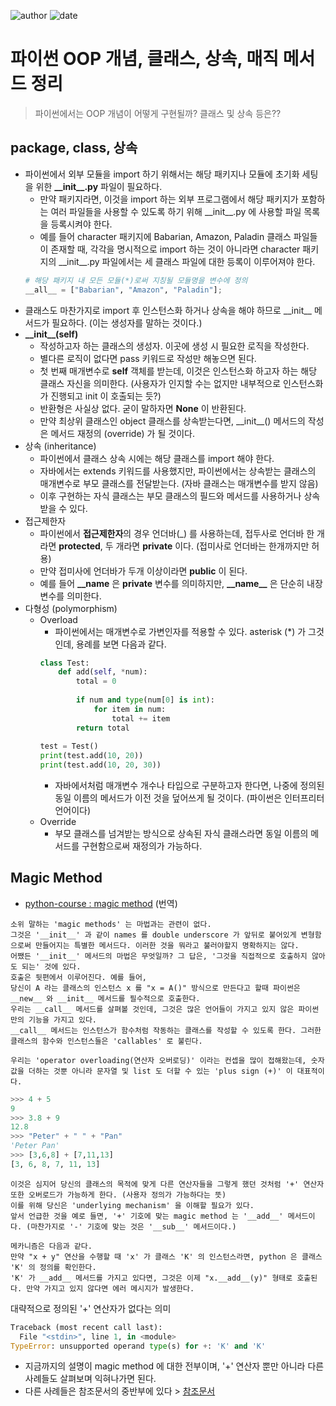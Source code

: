 
![author](https://img.shields.io/badge/author-daesungRa-lightgray.svg?style=flat-square)
![date](https://img.shields.io/badge/date-1905010-lightgray.svg?style=flat-square)

# 파이썬 OOP 개념, 클래스, 상속, 매직 메서드 정리

> 파이썬에서는 OOP 개념이 어떻게 구현될까? 클래스 및 상속 등은??

## package, class, 상속

- 파이썬에서 외부 모듈을 import 하기 위해서는 해당 패키지나 모듈에 초기화 세팅을 위한 **\_\_init__.py** 파일이 필요하다.
    * 만약 패키지라면, 이것을 import 하는 외부 프로그램에서 해당 패키지가 포함하는 여러 파일들을 사용할 수 있도록 하기 위해 \_\_init__.py 에 사용할 파일 목록을 등록시켜야 한다.
    * 예를 들어 character 패키지에 Babarian, Amazon, Paladin 클래스 파일들이 존재할 때, 각각을 명시적으로 import 하는 것이 아니라면 character 패키지의 \_\_init__.py 파일에서는 세 클래스 파일에 대한 등록이 이루어져야 한다.
    ```python
    # 해당 패키지 내 모든 모듈(*)로써 지칭될 모듈명을 변수에 정의
    __all__ = ["Babarian", "Amazon", "Paladin"];
    ```
- 클래스도 마찬가지로 import 후 인스턴스화 하거나 상속을 해야 하므로 \_\_init__ 메서드가 필요하다. (이는 생성자를 말하는 것이다.)
- **\_\_init__(self)**
    * 작성하고자 하는 클래스의 생성자. 이곳에 생성 시 필요한 로직을 작성한다.
    * 별다른 로직이 없다면 pass 키워드로 작성만 해놓으면 된다.
    * 첫 번째 매개변수로 **self** 객체를 받는데, 이것은 인스턴스화 하고자 하는 해당 클래스 자신을 의미한다. (사용자가 인지할 수는 없지만 내부적으로 인스턴스화가 진행되고 init 이 호출되는 듯?)
    * 반환형은 사실상 없다. 굳이 말하자면 **None** 이 반환된다.
    * 만약 최상위 클래스인 object 클래스를 상속받는다면, \_\_init__() 메서드의 작성은 메서드 재정의 (override) 가 될 것이다.
- 상속 (inheritance)
    * 파이썬에서 클래스 상속 시에는 해당 클래스를 import 해야 한다.
    * 자바에서는 extends 키워드를 사용했지만, 파이썬에서는 상속받는 클래스의 매개변수로 부모 클래스를 전달받는다. (자바 클래스는 매개변수를 받지 않음)
    * 이후 구현하는 자식 클래스는 부모 클래스의 필드와 메서드를 사용하거나 상속받을 수 있다.
- 접근제한자
    * 파이썬에서 **접근제한자**의 경우 언더바(_) 를 사용하는데, 접두사로 언더바 한 개라면 **protected**, 두 개라면 **private** 이다. (접미사로 언더바는 한개까지만 허용)
    * 만약 접미사에 언더바가 두개 이상이라면 **public** 이 된다.
    * 예를 들어 **\_\_name** 은 **private** 변수를 의미하지만, **\_\_name\_\_** 은 단순히 내장 변수를 의미한다.
- 다형성 (polymorphism)
    * Overload
        - 파이썬에서는 매개변수로 가변인자를 적용할 수 있다. asterisk (*) 가 그것인데, 용례를 보면 다음과 같다.
        ```python
        class Test:
            def add(self, *num):
                total = 0
                 
                if num and type(num[0] is int):           
                    for item in num:
                        total += item               
                return total
             
        test = Test()
        print(test.add(10, 20))
        print(test.add(10, 20, 30))  
        ```
        - 자바에서처럼 매개변수 개수나 타입으로 구분하고자 한다면, 나중에 정의된 동일 이름의 메서드가 이전 것을 덮어쓰게 될 것이다. (파이썬은 인터프리터 언어이다)
    * Override
        - 부모 클래스를 넘겨받는 방식으로 상속된 자식 클래스라면 동일 이름의 메서드를 구현함으로써 재정의가 가능하다.
## Magic Method

- [python-course : magic method](https://www.python-course.eu/python3_magic_methods.php) (번역)
```text
소위 말하는 'magic methods' 는 마법과는 관련이 없다.
그것은 '__init__' 과 같이 names 를 double underscore 가 앞뒤로 붙어있게 변형함으로써 만들어지는 특별한 메서드다. 이러한 것을 뭐라고 불러야할지 명확하지는 않다.
어쨌든 '__init__' 메서드의 마법은 무엇일까? 그 답은, '그것을 직접적으로 호출하지 않아도 되는' 것에 있다.
호출은 뒷편에서 이루어진다. 예를 들어,
당신이 A 라는 클래스의 인스턴스 x 를 "x = A()" 방식으로 만든다고 할때 파이썬은 __new__ 와 __init__ 메서드를 필수적으로 호출한다.
우리는 __call__ 메서드를 살펴볼 것인데, 그것은 많은 언어들이 가지고 있지 않은 파이썬만의 기능을 가지고 있다.
__call__ 메서드는 인스턴스가 함수처럼 작동하는 클래스를 작성할 수 있도록 한다. 그러한 클래스의 함수와 인스턴스들은 'callables' 로 불린다.

우리는 'operator overloading(연산자 오버로딩)' 이라는 컨셉을 많이 접해왔는데, 숫자 값을 더하는 것뿐 아니라 문자열 및 list 도 더할 수 있는 'plus sign (+)' 이 대표적이다.
```

```python
>>> 4 + 5
9
>>> 3.8 + 9
12.8
>>> "Peter" + " " + "Pan"
'Peter Pan'
>>> [3,6,8] + [7,11,13]
[3, 6, 8, 7, 11, 13]
```

```text
이것은 심지어 당신의 클래스의 목적에 맞게 다른 연산자들을 그렇게 했던 것처럼 '+' 연산자 또한 오버로드가 가능하게 한다. (사용자 정의가 가능하다는 뜻)
이를 위해 당신은 'underlying mechanism' 을 이해할 필요가 있다.
앞서 언급한 것을 예로 들면, '+' 기호에 맞는 magic method 는 '__add__' 메서드이다. (마찬가지로 '-' 기호에 맞는 것은 '__sub__' 메서드이다.)

메카니즘은 다음과 같다.
만약 "x + y" 연산을 수행할 때 'x' 가 클래스 'K' 의 인스턴스라면, python 은 클래스 'K' 의 정의를 확인한다.
'K' 가 __add__ 메서드를 가지고 있다면, 그것은 이제 "x.__add__(y)" 형태로 호출된다. 만약 가지고 있지 않다면 에러 메시지가 발생한다.
``` 

대략적으로 정의된 '+' 연산자가 없다는 의미
```python
Traceback (most recent call last):
  File "<stdin>", line 1, in <module>
TypeError: unsupported operand type(s) for +: 'K' and 'K'
```

- 지금까지의 설명이 magic method 에 대한 전부이며, '+' 연산자 뿐만 아니라 다른 사례들도 살펴보며 익혀나가면 된다.
- 다른 사례들은 참조문서의 중반부에 있다 > [참조문서](https://www.python-course.eu/python3_magic_methods.php)




